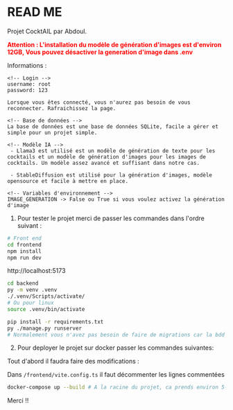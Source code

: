 # READ ME

Projet CocktAIL par Abdoul.

**<span style="color:red">Attention : L'installation du modèle de génération d'images est d'environ 12GB, Vous pouvez désactiver la generation d'image dans .env</span>**

Informations :

```
<!-- Login -->
username: root
password: 123

Lorsque vous êtes connecté, vous n'aurez pas besoin de vous reconnecter. Rafraichissez la page.

<!-- Base de données -->
La base de données est une base de données SQLite, facile a gérer et simple pour un projet simple.

<!-- Modèle IA -->
 - Llama3 est utilisé est un modèle de génération de texte pour les cocktails et un modèle de génération d'images pour les images de cocktails. Un modèle assez avancé et suffisant dans notre cas.

 - StableDiffusion est utilisé pour la génération d'images, modèle opensource et facile à mettre en place.

<!-- Variables d'environnement -->
IMAGE_GENERATION -> False ou True si vous voulez activez la génération d'image
```

1. Pour tester le projet merci de passer les commandes dans l'ordre suivant :

```bash
# Front end
cd frontend
npm install
npm run dev
```
http://localhost:5173

```bash
cd backend
py -m venv .venv
./.venv/Scripts/activate/
# Ou pour linux 
source .venv/bin/activate

pip install -r requirements.txt 
py ./manage.py runserver
# Normalement vous n'avez pas besoin de faire de migrations car la bdd est dans le repository
```

2. Pour deployer le projet sur docker passer les commandes suivantes:

Tout d'abord il faudra faire des modifications : 

Dans `/frontend/vite.config.ts` il faut décommenter les lignes commentées

```bash
docker-compose up --build # A la racine du projet, ca prends environ 5-10 minutes en fonction de votre machine
```

Merci !!
